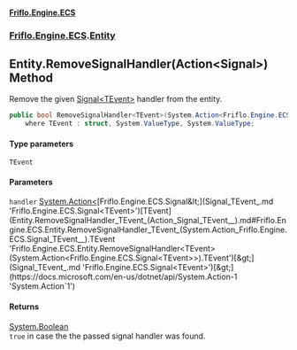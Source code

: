 #### [Friflo.Engine.ECS](index.md 'index')
### [Friflo.Engine.ECS](Friflo.Engine.ECS.md 'Friflo.Engine.ECS').[Entity](Entity.md 'Friflo.Engine.ECS.Entity')

## Entity.RemoveSignalHandler<TEvent>(Action<Signal<TEvent>>) Method

Remove the given [Signal&lt;TEvent&gt;](Signal_TEvent_.md 'Friflo.Engine.ECS.Signal<TEvent>') handler from the entity.

```csharp
public bool RemoveSignalHandler<TEvent>(System.Action<Friflo.Engine.ECS.Signal<TEvent>> handler)
    where TEvent : struct, System.ValueType, System.ValueType;
```
#### Type parameters

<a name='Friflo.Engine.ECS.Entity.RemoveSignalHandler_TEvent_(System.Action_Friflo.Engine.ECS.Signal_TEvent__).TEvent'></a>

`TEvent`
#### Parameters

<a name='Friflo.Engine.ECS.Entity.RemoveSignalHandler_TEvent_(System.Action_Friflo.Engine.ECS.Signal_TEvent__).handler'></a>

`handler` [System.Action&lt;](https://docs.microsoft.com/en-us/dotnet/api/System.Action-1 'System.Action`1')[Friflo.Engine.ECS.Signal&lt;](Signal_TEvent_.md 'Friflo.Engine.ECS.Signal<TEvent>')[TEvent](Entity.RemoveSignalHandler_TEvent_(Action_Signal_TEvent__).md#Friflo.Engine.ECS.Entity.RemoveSignalHandler_TEvent_(System.Action_Friflo.Engine.ECS.Signal_TEvent__).TEvent 'Friflo.Engine.ECS.Entity.RemoveSignalHandler<TEvent>(System.Action<Friflo.Engine.ECS.Signal<TEvent>>).TEvent')[&gt;](Signal_TEvent_.md 'Friflo.Engine.ECS.Signal<TEvent>')[&gt;](https://docs.microsoft.com/en-us/dotnet/api/System.Action-1 'System.Action`1')

#### Returns
[System.Boolean](https://docs.microsoft.com/en-us/dotnet/api/System.Boolean 'System.Boolean')  
`true` in case the the passed signal handler was found.